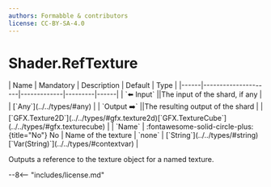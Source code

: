 ```yaml
---
authors: Formabble & contributors
license: CC-BY-SA-4.0
---
```



# Shader.RefTexture

<div class="sh-parameters" markdown="1">
| Name | Mandatory | Description | Default | Type |
|------|---------------------|-------------|---------|------|
| `⬅️ Input` ||The input of the shard, if any | | [`Any`](../../types/#any) |
| `Output ➡️` ||The resulting output of the shard | | [`GFX.Texture2D`](../../types/#gfx.texture2d)[`GFX.TextureCube`](../../types/#gfx.texturecube) |
| `Name` | :fontawesome-solid-circle-plus:{title="No"} No  | Name of the texture | `none` | [`String`](../../types/#string)[`Var(String)`](../../types/#contextvar) |

</div>

Outputs a reference to the texture object for a named texture.

--8<-- "includes/license.md"

